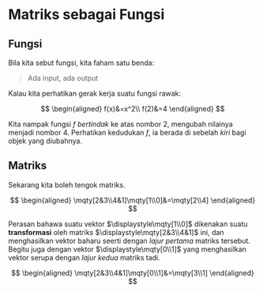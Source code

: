 # Matriks sebagai Fungsi
## Fungsi
Bila kita sebut fungsi, kita faham satu benda:

> Ada input, ada output

Kalau kita perhatikan gerak kerja suatu fungsi rawak:

$$
\begin{aligned}
f(x)&=x^2\\
f(2)&=4
\end{aligned}
$$

Kita nampak fungsi $f$ *bertindak* ke atas nombor 2, mengubah nilainya menjadi nombor 4. Perhatikan kedudukan $f$, ia berada di sebelah *kiri* bagi objek yang diubahnya.

## Matriks
Sekarang kita boleh tengok matriks.

$$
\begin{aligned}
\mqty[2&3\\4&1]\mqty[1\\0]&=\mqty[2\\4]
\end{aligned}
$$

Perasan bahawa suatu vektor $\displaystyle\mqty[1\\0]$ dikenakan suatu **transformasi** oleh matriks $\displaystyle\mqty[2&3\\4&1]$ ini, dan menghasilkan vektor baharu seerti dengan *lajur pertama* 
matriks tersebut. Begitu juga dengan vektor $\displaystyle\mqty[0\\1]$ yang menghasilkan vektor serupa dengan *lajur kedua* matriks tadi.

$$
\begin{aligned}
\mqty[2&3\\4&1]\mqty[0\\1]&=\mqty[3\\1]
\end{aligned}
$$


